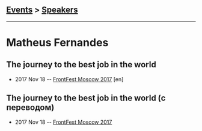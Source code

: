 ## [Events](../README.md) > [Speakers](../speakers.md)
---

# Matheus Fernandes

## The journey to the best job in the world
- 2017 Nov 18 -- [FrontFest Moscow 2017](https://www.youtube.com/watch?v=e-dl8RpzTbg) [en]   
## The journey to the best job in the world (с переводом)
- 2017 Nov 18 -- [FrontFest Moscow 2017](https://youtu.be/6KUpgZ4FJ24)    
